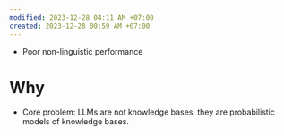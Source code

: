 ```yaml
---
modified: 2023-12-28 04:11 AM +07:00
created: 2023-12-28 00:59 AM +07:00
---
```

- Poor non-linguistic performance 

# Why
- Core problem: LLMs are not knowledge bases, they are probabilistic models of knowledge bases.